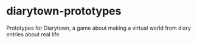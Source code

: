 # diarytown-prototypes
Prototypes for Diarytown, a game about making a virtual world from diary entries about real life

